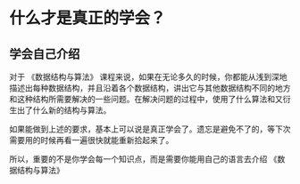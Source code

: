 # 什么才是真正的学会？

## 学会自己介绍

对于 《数据结构与算法》 课程来说，如果在无论多久的时候，你都能从浅到深地描述出每种数据结构，并且沿着各个数据结构，讲出它与其他数据结构不同的地方和这种结构所需要解决的一些问题。在解决问题的过程中，使用了什么算法和又衍生出了什么新的结构与算法。

如果能做到上述的要求，基本上可以说是真正学会了。遗忘是避免不了的，等下次需要用的时候再看一遍很快就能重新拾起来了。

所以，重要的不是你学会每一个知识点，而是需要你能用自己的语言去介绍 《数据结构与算法》

